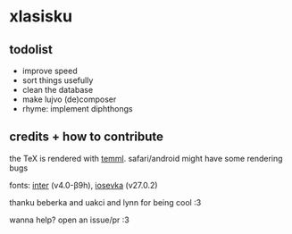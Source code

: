 # xlasisku

## todolist

- improve speed
- sort things usefully
- clean the database
- make lujvo (de)composer
- rhyme: implement diphthongs

## credits + how to contribute

the TeX is rendered with [temml](https://github.com/ronkok/Temml). safari/android might have some rendering bugs

fonts: [inter](https://github.com/rsms/inter) (v4.0-β9h), [iosevka](https://github.com/be5invis/Iosevka) (v27.0.2)

thanku beberka and uakci and lynn for being cool :3

wanna help? open an issue/pr :3